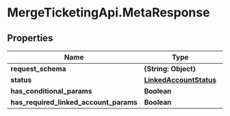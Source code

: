 # MergeTicketingApi.MetaResponse

## Properties

Name | Type | Description | Notes
------------ | ------------- | ------------- | -------------
**request_schema** | **{String: Object}** |  | 
**status** | [**LinkedAccountStatus**](LinkedAccountStatus.md) |  | [optional] 
**has_conditional_params** | **Boolean** |  | 
**has_required_linked_account_params** | **Boolean** |  | 


